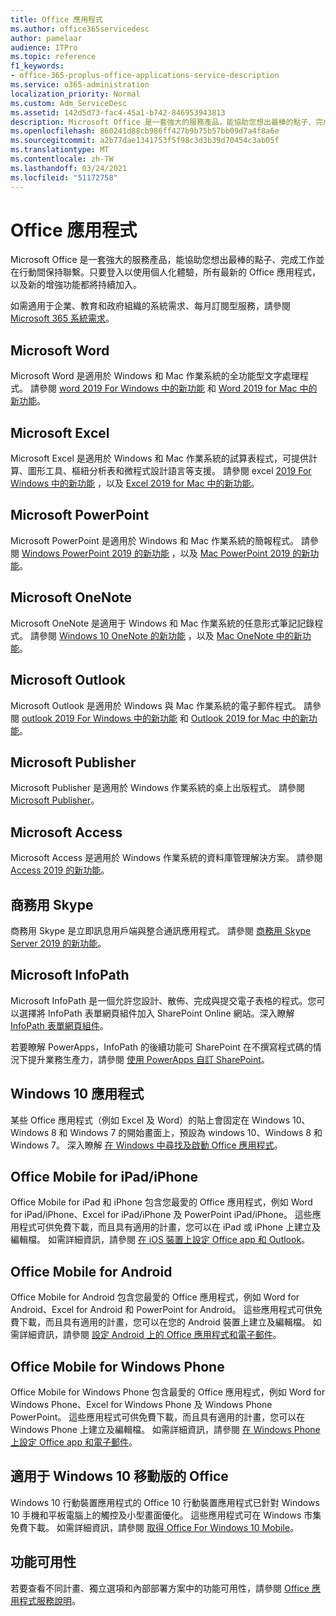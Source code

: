 ```yaml
---
title: Office 應用程式
ms.author: office365servicedesc
author: pamelaar
audience: ITPro
ms.topic: reference
f1_keywords:
- office-365-proplus-office-applications-service-description
ms.service: o365-administration
localization_priority: Normal
ms.custom: Adm_ServiceDesc
ms.assetid: 142d5d73-fac4-45a1-b742-846953943813
description: Microsoft Office 是一套強大的服務產品，能協助您想出最棒的點子、完成工作並在行動間保持聯繫。只要登入以使用個人化體驗，所有最新的 Office 應用程式，以及新的增強功能都將持續加入。
ms.openlocfilehash: 860241d88cb986ff427b9b75b57bb09d7a4f8a6e
ms.sourcegitcommit: a2b77dae1341753f5f98c3d3b39d70454c3ab05f
ms.translationtype: MT
ms.contentlocale: zh-TW
ms.lasthandoff: 03/24/2021
ms.locfileid: "51172758"
---
```

# <a name="office-applications"></a>Office 應用程式

Microsoft Office 是一套強大的服務產品，能協助您想出最棒的點子、完成工作並在行動間保持聯繫。只要登入以使用個人化體驗，所有最新的 Office 應用程式，以及新的增強功能都將持續加入。
  
如需適用于企業、教育和政府組織的系統需求、每月訂閱型服務，請參閱 [Microsoft 365 系統需求](https://products.office.com/office-system-requirements/#Office365forBEG)。
  
## <a name="microsoft-word"></a>Microsoft Word

Microsoft Word 是適用於 Windows 和 Mac 作業系統的全功能型文字處理程式。 請參閱 [word 2019 For Windows 中的新功能](https://support.office.com/article/what-s-new-in-word-2019-for-windows-d3d31e5e-2bb8-4433-80bb-08279beef4b3) 和 [Word 2019 for Mac 中的新功能](https://support.office.com/article/what-s-new-in-word-2019-for-mac-247e0cd4-a758-4b42-a157-42eb8853aef5)。
  
## <a name="microsoft-excel"></a>Microsoft Excel

Microsoft Excel 是適用於 Windows 和 Mac 作業系統的試算表程式，可提供計算、圖形工具、樞紐分析表和微程式設計語言等支援。 請參閱 excel [2019 For Windows 中的新功能](https://support.office.com/article/what-s-new-in-excel-2019-for-windows-5a201203-1155-4055-82a5-82bf0994631f) ，以及 [Excel 2019 for Mac 中的新功能](https://support.office.com/article/what-s-new-in-excel-2019-for-mac-5ce129d3-9e5c-417f-9545-fb6f7b72674d)。
  
## <a name="microsoft-powerpoint"></a>Microsoft PowerPoint

Microsoft PowerPoint 是適用於 Windows 和 Mac 作業系統的簡報程式。 請參閱 [Windows PowerPoint 2019 的新功能](https://support.office.com/article/what-s-new-in-powerpoint-2019-for-windows-8355a56a-f643-42d2-8454-784fa9b3d109) ，以及 [Mac PowerPoint 2019 的新功能](https://support.office.com/article/what-s-new-in-powerpoint-2019-for-mac-5038ba79-48c5-40f0-adff-11489e5d6fed)。
  
## <a name="microsoft-onenote"></a>Microsoft OneNote

Microsoft OneNote 是適用于 Windows 和 Mac 作業系統的任意形式筆記記錄程式。 請參閱 [Windows 10 OneNote 的新功能](https://support.office.com/article/what-s-new-in-onenote-for-windows-10-1477d5de-f4fd-4943-b18a-ff17091161ea) ，以及 [Mac OneNote 中的新功能](https://support.office.com/article/see-what-s-new-in-onenote-for-mac-c82d3f15-252f-452a-89ba-e09fbe418829)。
  
## <a name="microsoft-outlook"></a>Microsoft Outlook

Microsoft Outlook 是適用於 Windows 與 Mac 作業系統的電子郵件程式。 請參閱 [outlook 2019 For Windows 中的新功能](https://support.office.com/article/what-s-new-in-outlook-2019-for-windows-0c64df36-0908-4ff6-a7fc-573a62800525) 和 [Outlook 2019 for Mac 中的新功能](https://support.office.com/article/what-s-new-in-outlook-2019-for-mac-05736033-f99e-4cb2-88aa-01e979b0736b)。
  
## <a name="microsoft-publisher"></a>Microsoft Publisher

Microsoft Publisher 是適用於 Windows 作業系統的桌上出版程式。 請參閱 [Microsoft Publisher](https://products.office.com/publisher)。
  
## <a name="microsoft-access"></a>Microsoft Access

Microsoft Access 是適用於 Windows 作業系統的資料庫管理解決方案。 請參閱 [Access 2019 的新功能](https://support.office.com/article/what-s-new-in-access-2019-f52c5317-3494-4105-9c56-5a2abb8e0f87)。
  
## <a name="skype-for-business"></a>商務用 Skype

商務用 Skype 是立即訊息用戶端與整合通訊應用程式。 請參閱 [商務用 Skype Server 2019 的新功能](/skypeforbusiness/whats-new)。
  
## <a name="microsoft-infopath"></a>Microsoft InfoPath

Microsoft InfoPath 是一個允許您設計、散佈、完成與提交電子表格的程式。您可以選擇將 InfoPath 表單網頁組件加入 SharePoint Online 網站。深入瞭解 [InfoPath 表單網頁組件](https://go.microsoft.com/fwlink/p/?LinkId=271687)。

若要瞭解 PowerApps，InfoPath 的後續功能可 SharePoint 在不撰寫程式碼的情況下提升業務生產力，請參閱 [使用 PowerApps 自訂 SharePoint](https://powerapps.microsoft.com/infopath/)。
  
## <a name="windows-10-apps"></a>Windows 10 應用程式

某些 Office 應用程式（例如 Excel 及 Word）的貼上會固定在 Windows 10、Windows 8 和 Windows 7 的開始畫面上，預設為 windows 10、Windows 8 和 Windows 7。 深入瞭解 [在 Windows 中尋找及啟動 Office 應用程式](https://support.microsoft.com/office/907ce545-6ae8-459b-8d9d-de6764a635d6)。
  
## <a name="office-mobile-for-ipadiphone"></a>Office Mobile for iPad/iPhone

Office Mobile for iPad 和 iPhone 包含您最愛的 Office 應用程式，例如 Word for iPad/iPhone、Excel for iPad/iPhone 及 PowerPoint iPad/iPhone。 這些應用程式可供免費下載，而且具有適用的計畫，您可以在 iPad 或 iPhone 上建立及編輯檔。 如需詳細資訊，請參閱 [在 iOS 裝置上設定 Office app 和 Outlook](https://support.microsoft.com/office/0402b37e-49c4-4419-a030-f34c2013041f)。

## <a name="office-mobile-for-android"></a>Office Mobile for Android

Office Mobile for Android 包含您最愛的 Office 應用程式，例如 Word for Android、Excel for Android 和 PowerPoint for Android。 這些應用程式可供免費下載，而且具有適用的計畫，您可以在您的 Android 裝置上建立及編輯檔。 如需詳細資訊，請參閱 [設定 Android 上的 Office 應用程式和電子郵件](https://support.office.com/article/6ef2ebf2-fc2d-474a-be4a-5a801365c87f)。

## <a name="office-mobile-for-windows-phone"></a>Office Mobile for Windows Phone

Office Mobile for Windows Phone 包含最愛的 Office 應用程式，例如 Word for Windows Phone、Excel for Windows Phone 及 Windows Phone PowerPoint。 這些應用程式可供免費下載，而且具有適用的計畫，您可以在 Windows Phone 上建立及編輯檔。 如需詳細資訊，請參閱 [在 Windows Phone 上設定 Office app 和電子郵件](https://support.office.com/article/9bccc8b8-a321-4d0d-a45e-6e06a3438e43)。

## <a name="office-for-windows-10-mobile"></a>適用于 Windows 10 移動版的 Office

Windows 10 行動裝置應用程式的 Office 10 行動裝置應用程式已針對 Windows 10 手機和平板電腦上的觸控及小型畫面優化。 這些應用程式可在 Windows 市集免費下載。 如需詳細資訊，請參閱 [取得 Office For Windows 10 Mobile](https://products.office.com/mobile/office-mobile-apps-for-windows)。
  
## <a name="feature-availability"></a>功能可用性

若要查看不同計畫、獨立選項和內部部署方案中的功能可用性，請參閱 [Office 應用程式服務說明](office-applications-service-description.md)。
